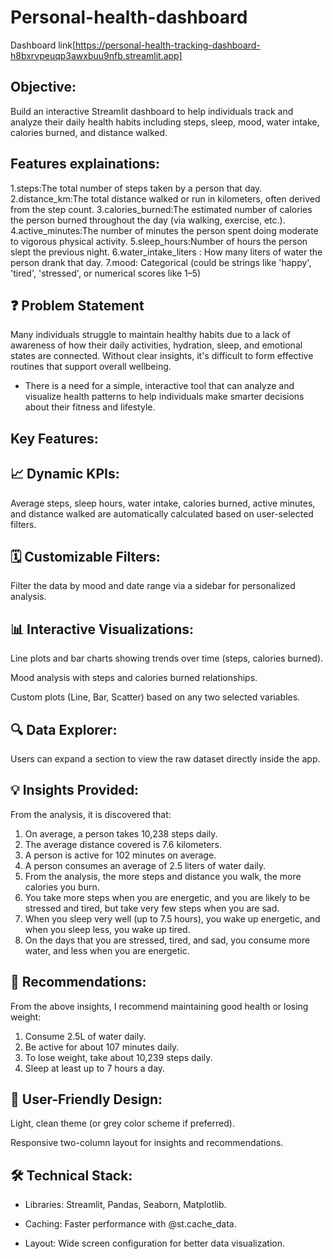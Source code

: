 # Personal-health-dashboard

Dashboard link[https://personal-health-tracking-dashboard-h8bxrvpeuqp3awxbuu9nfb.streamlit.app]


## Objective:
Build an interactive Streamlit dashboard to help individuals track and analyze their daily health habits including steps, sleep, mood, water intake, calories burned, and distance walked.
## Features explainations:
1.steps:The total number of steps taken by a person that day.
2.distance_km:The total distance walked or run in kilometers, often derived from the step count.
3.calories_burned:The estimated number of calories the person burned throughout the day (via walking, exercise, etc.).
4.active_minutes:The number of minutes the person spent doing moderate to vigorous physical activity.
5.sleep_hours:Number of hours the person slept the previous night.
6.water_intake_liters : How many liters of water the person drank that day.
7.mood: Categorical (could be strings like 'happy', 'tired', 'stressed', or numerical scores like 1–5)

## ❓ Problem Statement
Many individuals struggle to maintain healthy habits due to a lack of awareness of how their daily activities, hydration, sleep, and emotional states are connected. Without clear insights, it's difficult to form effective routines that support overall wellbeing.

- There is a need for a simple, interactive tool that can analyze and visualize health patterns to help individuals make smarter decisions about their fitness and lifestyle.

## Key Features:

## 📈 Dynamic KPIs:

Average steps, sleep hours, water intake, calories burned, active minutes, and distance walked are automatically calculated based on user-selected filters.

## 🗓️ Customizable Filters:

Filter the data by mood and date range via a sidebar for personalized analysis.

## 📊 Interactive Visualizations:

Line plots and bar charts showing trends over time (steps, calories burned).

Mood analysis with steps and calories burned relationships.

Custom plots (Line, Bar, Scatter) based on any two selected variables.

## 🔍 Data Explorer:

Users can expand a section to view the raw dataset directly inside the app.

## 💡 Insights Provided:

From the analysis, it is discovered that:
1. On average, a person takes 10,238 steps daily.
2. The average distance covered is 7.6 kilometers.
3. A person is active for 102 minutes on average.
4. A person consumes an average of 2.5 liters of water daily.
5. From the analysis, the more steps and distance you walk, the more calories you burn.
6. You take more steps when you are energetic, and you are likely to be stressed and tired, but take very few steps when you are sad.
7. When you sleep very well (up to 7.5 hours), you wake up energetic, and when you sleep less, you wake up tired.
8. On the days that you are stressed, tired, and sad, you consume more water, and less when you are energetic.


## 📢 Recommendations:

From the above insights, I recommend maintaining good health or losing weight:
1. Consume 2.5L of water daily.
2. Be active for about 107 minutes daily.
3. To lose weight, take about 10,239 steps daily.
4. Sleep at least up to 7 hours a day.

## 🎨 User-Friendly Design:

Light, clean theme (or grey color scheme if preferred).

Responsive two-column layout for insights and recommendations.

## 🛠️ Technical Stack:

- Libraries: Streamlit, Pandas, Seaborn, Matplotlib.

- Caching: Faster performance with @st.cache_data.

- Layout: Wide screen configuration for better data visualization.

